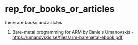 # rep_for_books_or_articles
there are books and articles

1. Bare-metal programming for ARM by Daniels Umanovskis - https://umanovskis.se/files/arm-baremetal-ebook.pdf
